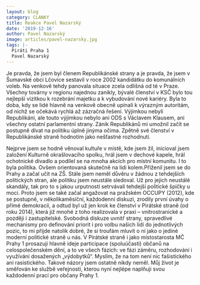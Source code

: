 ```yaml
---
layout: blog
category: CLANKY
title: Reakce Pavel Nazarský
date: '2019-12-16'
author: Pavel Nazarský
image: articles/pavel-nazarsky.jpg
tags: |-
  Piráti Praha 1
  Pavel Nazarský
---
```

Je pravda, že jsem byl členem Republikánské strany a je pravda, že jsem v Šumavské obci Lčovice sestavil v roce 2002 kandidátku do komunálních voleb. Na venkově tehdy panovala situace zcela odlišná od té v Praze. Všechny továrny v regionu najednou zanikly, bývalé členství v KSČ bylo tou nejlepší vizitkou k rozebrání majetku a k vybudování nové kariéry. Byla to doba, kdy se lidé hlavně na venkově obecně upínali k výrazným autoritám, od nichž se očekává rychlá až zázračná řešení. Výjimkou nebyli Republikáni, ale touto výjimkou nebylo ani ODS s Václavem Klausem, ani všechny ostatní parlamentní strany. Zánik Republikánů mi umožnil začít se postupně dívat na politiku úplně jinýma očima.  Zpětně své členství v Republikánské straně hodnotím jako nešťastné rozhodnutí. 

Nejprve jsem se hodně věnoval kultuře v místě, kde jsem žil, inicioval jsem založení Kulturně okrašlovacího spolku, hrál jsem v dechové kapele, hrál ochotnické divadlo a podílel se na mnoha akcích pro místní komunitu. I to byla politika. Ovšem orientovaná skutečně na lidi kolem.Přiženil jsem se do Prahy a začal učit na ZŠ. Stále jsem neměl důvěru v žádnou z tehdejších politických stran, ale politiku jsem neustále sledoval. Už pro jejich neustálé skandály, tak pro to s jakou urputností setrvávali tehdejší politické špičky u moci. Proto jsem se také začal angažovat na pražském OCCUPY (2012), kde se postupně, v několikaměsíční, každodenní diskuzi, zrodily první úvahy o přímé demokracii, a odtud byl už jen krok ke členství v Pirátské straně (od roku 2014), která již mnohé z toho realizovala v praxi – vnitrostranické a později i zastupitelské. Svobodná diskuze uvnitř strany, spravedlivé mechanismy pro definování priorit i pro volbu našich lidí do jednotlivých pozic, to mi přijde natolik dobré, že si troufám mluvit o ní jako o jediné moderní politické straně u nás. V Pirátské straně i jako místostarosta MČ Prahy 1 prosazuji hlavně ideje participace (spoluúčasti) občanů na celospolečenském dění, a to ve všech fázích: ve fázi záměru, rozhodování i využívání dosažených „výdobytků“. Myslím, že na tom není nic fašistického ani rasistického. Takové názory jsem ostatně nikdy neměl. Můj život je směřován ke službě veřejnosti, kterou nyní nejlépe naplňuji svou každodenní prací pro občany Prahy 1.


